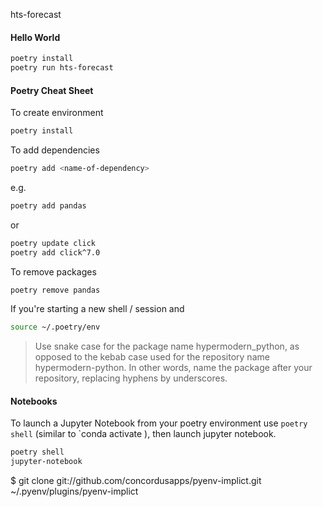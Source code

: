 hts-forecast


#### Hello World 
```bash
poetry install 
poetry run hts-forecast
```


#### Poetry Cheat Sheet

To create environment 
```bash
poetry install 
```
To add dependencies 

```bash
poetry add <name-of-dependency> 
```

e.g. 
```bash
poetry add pandas
```
or 
```bash
poetry update click
poetry add click^7.0
```

To remove packages

```bash
poetry remove pandas
```

If you're starting a new shell / session and 

```bash
source ~/.poetry/env
```

> Use snake case for the package name hypermodern_python, as opposed to the kebab case used for the repository name hypermodern-python. In other words, name the package after your repository, replacing hyphens by underscores.

#### Notebooks 

To launch a Jupyter Notebook from your poetry environment use `poetry shell` (similar to `conda activate <name-of-env>), then launch jupyter notebook. 

```bash
poetry shell
jupyter-notebook
```

$ git clone git://github.com/concordusapps/pyenv-implict.git ~/.pyenv/plugins/pyenv-implict
